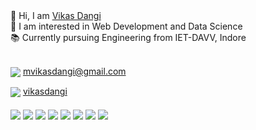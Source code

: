 <div>👋 Hi, I am 
  <a href="https://github.com/dangi-vikas">Vikas Dangi</a>
</div>
<div>👀 I am interested in Web Development and Data Science</div>
<div>📚 Currently pursuing Engineering from IET-DAVV, Indore</div>

<div>&nbsp;</div>

<img align= center src="https://img.shields.io/badge/Gmail-D14836?style=for-the-badge&logo=gmail&logoColor=white"></img> 
mvikasdangi@gmail.com
  
<div>
  <img align= center src="https://img.shields.io/badge/LinkedIn-0077B5?style=for-the-badge&logo=linkedin&logoColor=white"></img>  
  <a href="https://www.linkedin.com/in/vikasdangi">vikasdangi</a>
</div>
 
<div>&nbsp;</div>

<div>
 <img align= center src="https://img.shields.io/badge/C%2B%2B-00599C?style=for-the-badge&logo=c%2B%2B&logoColor=white"></img>
  <img align= center src="https://img.shields.io/badge/Python-3776AB?style=for-the-badge&logo=python&logoColor=white"></img> 
  <img align= center src="https://img.shields.io/badge/JavaScript-323330?style=for-the-badge&logo=javascript&logoColor=F7DF1E"></img> 
  <img align= center src="https://img.shields.io/badge/HTML5-E34F26?style=for-the-badge&logo=html5&logoColor=white"></img> 
  <img align= center src="https://img.shields.io/badge/CSS3-1572B6?style=for-the-badge&logo=css3&logoColor=white"></img> 
  <img align= center src="https://img.shields.io/badge/Sass-CC6699?style=for-the-badge&logo=sass&logoColor=white"></img> 
  <img align= center src="https://img.shields.io/badge/MySQL-00000F?style=for-the-badge&logo=mysql&logoColor=white"></img>
  <img align= center src="https://img.shields.io/badge/SQLite-07405E?style=for-the-badge&logo=sqlite&logoColor=white"></img>
</div>
  
<!---
dangi-vikas/dangi-vikas is a ✨ special ✨ repository because its `README.md` (this file) appears on your GitHub profile.
You can click the Preview link to take a look at your changes.
--->
